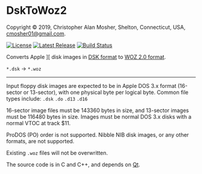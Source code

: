 # DskToWoz2

Copyright © 2019, Christopher Alan Mosher, Shelton, Connecticut, USA, <cmosher01@gmail.com>.

[![License](https://img.shields.io/github/license/cmosher01/DskToWoz2.svg)](https://www.gnu.org/licenses/gpl.html)
[![Latest Release](https://img.shields.io/github/release-pre/cmosher01/DskToWoz2.svg)](https://github.com/cmosher01/DskToWoz2/releases/latest)
[![Build Status](https://travis-ci.com/cmosher01/DskToWoz2.svg?branch=master)](https://travis-ci.com/cmosher01/DskToWoz2)

Converts Apple ][ disk images in
[DSK format](http://apple2.org.za/gswv/a2zine/faqs/Csa2FLUTILS.html#006) to
[WOZ 2.0 format](https://applesaucefdc.com/woz/reference2/).

`*.dsk` → `*.woz`

---

Input floppy disk images are expected to be in Apple DOS 3.x format (16-sector or 13-sector),
with one physical byte per logical byte. Common file types include: `.dsk` `.do` `.d13` `.d16`

16-sector image files must be 143360 bytes in size, and 13-sector images must be 116480 bytes in size.
Images must be normal DOS 3.x disks with a normal VTOC at track $11.

ProDOS (PO) order is not supported. Nibble NIB disk images, or any other formats, are not supported.

Existing `.woz` files will not be overwritten.

The source code is in C and C++, and depends on [Qt](https://doc.qt.io/qt-5/gettingstarted.html).

